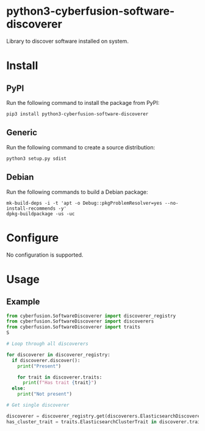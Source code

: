 # python3-cyberfusion-software-discoverer

Library to discover software installed on system.

# Install

## PyPI

Run the following command to install the package from PyPI:

    pip3 install python3-cyberfusion-software-discoverer

## Generic

Run the following command to create a source distribution:

    python3 setup.py sdist

## Debian

Run the following commands to build a Debian package:

    mk-build-deps -i -t 'apt -o Debug::pkgProblemResolver=yes --no-install-recommends -y'
    dpkg-buildpackage -us -uc

# Configure

No configuration is supported.

# Usage

## Example

```python
from cyberfusion.SoftwareDiscoverer import discoverer_registry
from cyberfusion.SoftwareDiscoverer import discoverers
from cyberfusion.SoftwareDiscoverer import traits
S

# Loop through all discoverers

for discoverer in discoverer_registry:
  if discoverer.discover():
    print("Present")

    for trait in discoverer.traits:
      print(f"Has trait {trait}")
  else:
    print("Not present")

# Get single discoverer

discoverer = discoverer_registry.get(discoverers.ElasticsearchDiscoverer)
has_cluster_trait = traits.ElasticsearchClusterTrait in discoverer.traits
```
